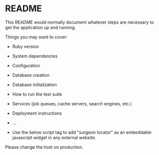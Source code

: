 # README

This README would normally document whatever steps are necessary to get the
application up and running.

Things you may want to cover:

* Ruby version

* System dependencies

* Configuration

* Database creation

* Database initialization

* How to run the test suite

* Services (job queues, cache servers, search engines, etc.)

* Deployment instructions

* ...


* Use the below script tag to add "surgeon locator" as an embeddable javascript widget in any external website. 
<script src='http://localhost:3000/surgeon_finder.js' type='text/javascript'></script>
Please change the host on production.